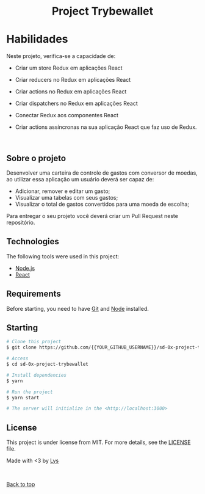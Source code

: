 <h1 align="center">Project Trybewallet</h1>

# Habilidades
Neste projeto, verifica-se a capacidade de:

  * Criar um store Redux em aplicações React

  * Criar reducers no Redux em aplicações React

  * Criar actions no Redux em aplicações React

  * Criar dispatchers no Redux em aplicações React

  * Conectar Redux aos componentes React

  * Criar actions assíncronas na sua aplicação React que faz uso de Redux.

<br>

## Sobre o projeto

Desenvolver uma carteira de controle de gastos com conversor de moedas, ao utilizar essa aplicação um usuário deverá ser capaz de:
  - Adicionar, remover e editar um gasto;
  - Visualizar uma tabelas com seus gastos;
  - Visualizar o total de gastos convertidos para uma moeda de escolha;

Para entregar o seu projeto você deverá criar um Pull Request neste repositório.

## Technologies ##

The following tools were used in this project:

- [Node.js](https://nodejs.org/en/)
- [React](https://pt-br.reactjs.org/)

## Requirements ##

Before starting, you need to have [Git](https://git-scm.com) and [Node](https://nodejs.org/en/) installed.

## Starting ##

```bash
# Clone this project
$ git clone https://github.com/{{YOUR_GITHUB_USERNAME}}/sd-0x-project-trybewallet

# Access
$ cd sd-0x-project-trybewallet

# Install dependencies
$ yarn

# Run the project
$ yarn start

# The server will initialize in the <http://localhost:3000>
```

## License ##

This project is under license from MIT. For more details, see the [LICENSE](LICENSE.md) file.


Made with <3 by <a href="https://github.com/lysprestes" target="_blank">Lys</a>

&#xa0;

<a href="#top">Back to top</a>
